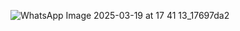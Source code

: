 ![WhatsApp Image 2025-03-19 at 17 41 13_17697da2](https://github.com/user-attachments/assets/2321ebbc-ad0e-43b7-99e4-1deee53cc4f2)

